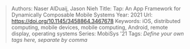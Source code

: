 > Authors: Naser AlDuaij, Jason Nieh
> Title: Tap: An App Framework for Dynamically Composable Mobile Systems
> Year: 2021
> Url: https://doi.org/10.1145/3458864.3467678
> Keywords: iOS, distributed computing, mobile devices, mobile computing, Android, remote display, operating systems
> Series: MobiSys '21
> Tags: *Define your own tags here, separate by comma*